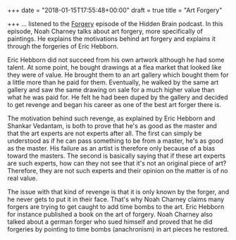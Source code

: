 +++
date = "2018-01-15T17:55:48+00:00"
draft = true
title = "Art Forgery"

+++
... listened to the [Forgery](https://www.npr.org/2015/12/01/457232855/how-the-brain-tells-real-from-fake-from-fine-art-to-fine-wine) episode of the Hidden Brain podcast. In this episode, Noah Charney talks about art forgery, more specifically of paintings. He explains the motivations behind art forgery and explains it through the forgeries of Eric Hebborn.

Eric Hebborn did not succeed from his own artwork although he had some talent. At some point, he bought drawings at a flea market that looked like they were of value. He brought them to an art gallery which bought them for a little more than he paid for them. Eventually, he walked by the same art gallery and saw the same drawing on sale for a much higher value than what he was paid for. He felt he had been duped by the gallery and decided to get revenge and began his career as one of the best art forger there is.

The motivation behind such revenge, as explained by Eric Hebborn and Shankar Vedantam, is both to prove that he's as good as the master and that the art experts are not experts after all. The first can simply be understood as if he can pass something to be from a master, he's as good as the master. His failure as an artist is therefore only because of a bias toward the masters. The second is basically saying that if these art experts are such experts, how can they not see that it's not an original piece of art? Therefore, they are not such experts and their opinion on the matter is of no real value.

The issue with that kind of revenge is that it is only known by the forger, and he never gets to put it in their face. That's why Noah Charney claims many forgers are trying to get caught to add time bombs to the art. Eric Hebborn for instance published a book on the art of forgery. Noah Charney also talked about a german forger who sued himself and proved that he did forgeries by pointing to time bombs (anachronism) in art pieces he restored.